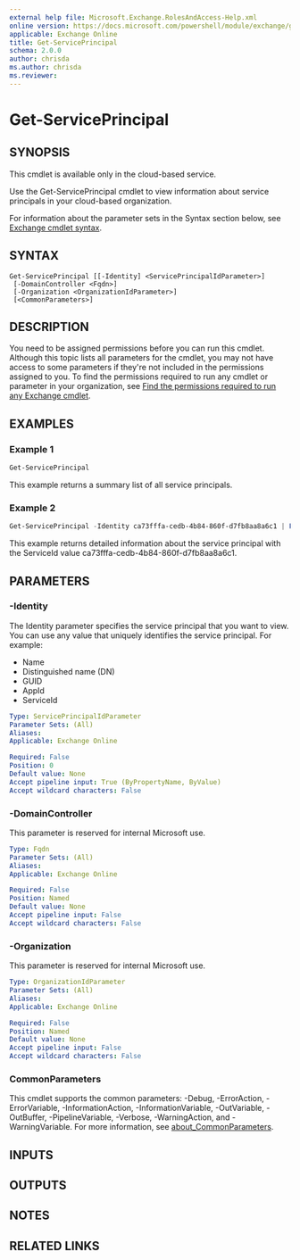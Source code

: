 ```yaml
---
external help file: Microsoft.Exchange.RolesAndAccess-Help.xml
online version: https://docs.microsoft.com/powershell/module/exchange/get-serviceprincipal
applicable: Exchange Online
title: Get-ServicePrincipal
schema: 2.0.0
author: chrisda
ms.author: chrisda
ms.reviewer:
---
```


# Get-ServicePrincipal

## SYNOPSIS
This cmdlet is available only in the cloud-based service.

Use the Get-ServicePrincipal cmdlet to view information about service principals in your cloud-based organization.

For information about the parameter sets in the Syntax section below, see [Exchange cmdlet syntax](https://docs.microsoft.com/powershell/exchange/exchange-cmdlet-syntax).

## SYNTAX

```
Get-ServicePrincipal [[-Identity] <ServicePrincipalIdParameter>]
 [-DomainController <Fqdn>]
 [-Organization <OrganizationIdParameter>]
 [<CommonParameters>]
```

## DESCRIPTION
You need to be assigned permissions before you can run this cmdlet. Although this topic lists all parameters for the cmdlet, you may not have access to some parameters if they're not included in the permissions assigned to you. To find the permissions required to run any cmdlet or parameter in your organization, see [Find the permissions required to run any Exchange cmdlet](https://docs.microsoft.com/powershell/exchange/find-exchange-cmdlet-permissions).

## EXAMPLES

### Example 1
```powershell
Get-ServicePrincipal
```

This example returns a summary list of all service principals.

### Example 2
```powershell
Get-ServicePrincipal -Identity ca73fffa-cedb-4b84-860f-d7fb8aa8a6c1 | Format-List
```

This example returns detailed information about the service principal with the ServiceId value ca73fffa-cedb-4b84-860f-d7fb8aa8a6c1.

## PARAMETERS

### -Identity
The Identity parameter specifies the service principal that you want to view. You can use any value that uniquely identifies the service principal. For example:

- Name
- Distinguished name (DN)
- GUID
- AppId
- ServiceId

```yaml
Type: ServicePrincipalIdParameter
Parameter Sets: (All)
Aliases:
Applicable: Exchange Online

Required: False
Position: 0
Default value: None
Accept pipeline input: True (ByPropertyName, ByValue)
Accept wildcard characters: False
```

### -DomainController
This parameter is reserved for internal Microsoft use.

```yaml
Type: Fqdn
Parameter Sets: (All)
Aliases:
Applicable: Exchange Online

Required: False
Position: Named
Default value: None
Accept pipeline input: False
Accept wildcard characters: False
```

### -Organization
This parameter is reserved for internal Microsoft use.

```yaml
Type: OrganizationIdParameter
Parameter Sets: (All)
Aliases:
Applicable: Exchange Online

Required: False
Position: Named
Default value: None
Accept pipeline input: False
Accept wildcard characters: False
```

### CommonParameters
This cmdlet supports the common parameters: -Debug, -ErrorAction, -ErrorVariable, -InformationAction, -InformationVariable, -OutVariable, -OutBuffer, -PipelineVariable, -Verbose, -WarningAction, and -WarningVariable. For more information, see [about_CommonParameters](https://go.microsoft.com/fwlink/p/?LinkID=113216).

## INPUTS

## OUTPUTS

## NOTES

## RELATED LINKS
